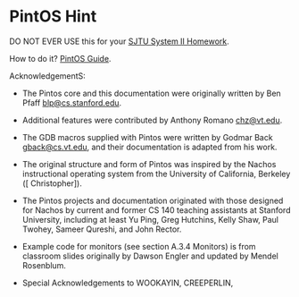 PintOS Hint
==============

DO NOT EVER USE this for your [SJTU System II Homework](https://github.com/LiJiasen-00921/PintOS-Assignment/).

How to do it? [PintOS Guide][pintos].

[pintos]: http://web.stanford.edu/class/cs140/projects/pintos/pintos.html

AcknowledgementS:

 - The Pintos core and this documentation were originally written by Ben Pfaff blp@cs.stanford.edu.

 - Additional features were contributed by Anthony Romano chz@vt.edu.

 - The GDB macros supplied with Pintos were written by Godmar Back gback@cs.vt.edu, and their documentation is adapted from his work.

 - The original structure and form of Pintos was inspired by the Nachos instructional operating system from the University of California, Berkeley ([ Christopher]).

 - The Pintos projects and documentation originated with those designed for Nachos by current and former CS 140 teaching assistants at Stanford University, including at least Yu Ping, Greg Hutchins, Kelly Shaw, Paul Twohey, Sameer Qureshi, and John Rector.

 - Example code for monitors (see section A.3.4 Monitors) is from classroom slides originally by Dawson Engler and updated by Mendel Rosenblum.
  
 - Special Acknowledgements to WOOKAYIN, CREEPERLIN, 

